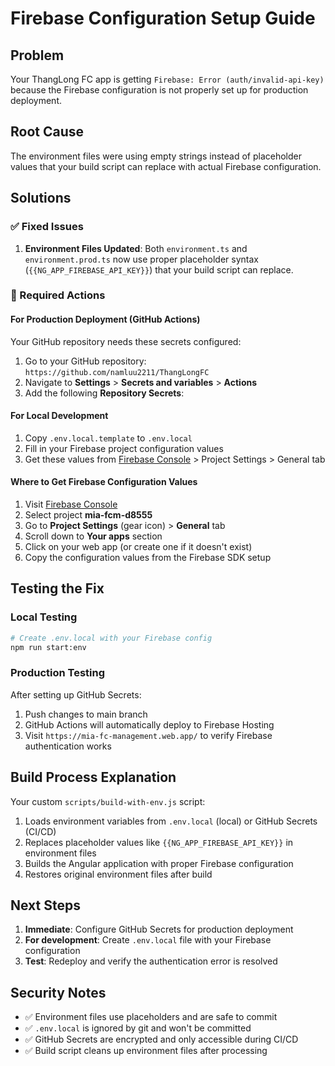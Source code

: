 # Firebase Configuration Setup Guide

## Problem
Your ThangLong FC app is getting `Firebase: Error (auth/invalid-api-key)` because the Firebase configuration is not properly set up for production deployment.

## Root Cause
The environment files were using empty strings instead of placeholder values that your build script can replace with actual Firebase configuration.

## Solutions

### ✅ Fixed Issues
1. **Environment Files Updated**: Both `environment.ts` and `environment.prod.ts` now use proper placeholder syntax (`{{NG_APP_FIREBASE_API_KEY}}`) that your build script can replace.

### 🔧 Required Actions

#### For Production Deployment (GitHub Actions)
Your GitHub repository needs these secrets configured:

1. Go to your GitHub repository: `https://github.com/namluu2211/ThangLongFC`
2. Navigate to **Settings** > **Secrets and variables** > **Actions**
3. Add the following **Repository Secrets**:

#### For Local Development
1. Copy `.env.local.template` to `.env.local`
2. Fill in your Firebase project configuration values
3. Get these values from [Firebase Console](https://console.firebase.google.com/) > Project Settings > General tab

#### Where to Get Firebase Configuration Values
1. Visit [Firebase Console](https://console.firebase.google.com/)
2. Select project **mia-fcm-d8555**
3. Go to **Project Settings** (gear icon) > **General** tab
4. Scroll down to **Your apps** section
5. Click on your web app (or create one if it doesn't exist)
6. Copy the configuration values from the Firebase SDK setup


## Testing the Fix

### Local Testing
```bash
# Create .env.local with your Firebase config
npm run start:env
```

### Production Testing
After setting up GitHub Secrets:
1. Push changes to main branch
2. GitHub Actions will automatically deploy to Firebase Hosting
3. Visit `https://mia-fc-management.web.app/` to verify Firebase authentication works

## Build Process Explanation
Your custom `scripts/build-with-env.js` script:
1. Loads environment variables from `.env.local` (local) or GitHub Secrets (CI/CD)
2. Replaces placeholder values like `{{NG_APP_FIREBASE_API_KEY}}` in environment files
3. Builds the Angular application with proper Firebase configuration
4. Restores original environment files after build

## Next Steps
1. **Immediate**: Configure GitHub Secrets for production deployment
2. **For development**: Create `.env.local` file with your Firebase configuration
3. **Test**: Redeploy and verify the authentication error is resolved

## Security Notes
- ✅ Environment files use placeholders and are safe to commit
- ✅ `.env.local` is ignored by git and won't be committed
- ✅ GitHub Secrets are encrypted and only accessible during CI/CD
- ✅ Build script cleans up environment files after processing